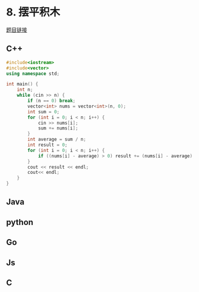 
# 8. 摆平积木 

[题目链接](https://kamacoder.com/problem.php?id=1007) 

## C++ 

```CPP 
#include<iostream>
#include<vector>
using namespace std;

int main() {
    int n;
    while (cin >> n) {
        if (n == 0) break;
        vector<int> nums = vector<int>(n, 0);
        int sum = 0;
        for (int i = 0; i < n; i++) {
            cin >> nums[i];
            sum += nums[i];
        }
        int average = sum / n;
        int result = 0;
        for (int i = 0; i < n; i++) {
            if ((nums[i] - average) > 0) result += (nums[i] - average);
        }
        cout << result << endl;
        cout<< endl;
    }
}
```
## Java 

## python 

## Go 

## Js 

## C 


